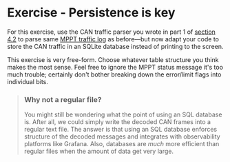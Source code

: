 # Exercise - Persistence is key

For this exercise, use the CAN traffic parser you wrote in part 1 of
[section 4.2](../step-2/exercise.md) to parse same
[MPPT traffic log](../../misc/mppt_data.txt) as before—but now adapt your
code to store the CAN traffic in an SQLite database instead of printing to
the screen.

This exercise is very free-form. Choose whatever table structure you think
makes the most sense. Feel free to ignore the MPPT status message it's too
much trouble; certainly don't bother breaking down the error/limit flags
into individual bits.

> ### Why not a regular file?
> You might still be wondering what the point of using an SQL database is.
> After all, we could simply write the decoded CAN frames into a regular
> text file. The answer is that using an SQL database enforces structure
> of the decoded messages and integrates with observability platforms like
> Grafana. Also, databases are *much* more efficient than regular files
> when the amount of data get very large.
